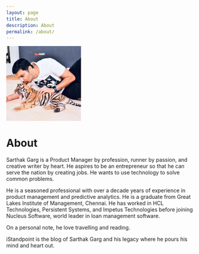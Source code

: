 ```yaml
---
layout: page
title: About
description: About
permalink: /about/
---
```


<img class="img-rounded" src="/assets/images/6.JPG" alt="Sarthak Garg" width="200">

# About

Sarthak Garg is a Product Manager by profession, runner by passion, and creative writer by heart. He aspires to be an entrepreneur so that he can serve the nation by creating jobs. He wants to use technology to solve common problems.

He is a seasoned professional with over a decade years of experience in product management and predictive analytics. He is a graduate from Great Lakes Institute of Management, Chennai. He has worked in HCL Technologies, Persistent Systems, and Impetus Technologies before joining Nucleus Software, world leader in loan management software.

On a personal note, he love travelling and reading.

iStandpoint is the blog of Sarthak Garg and his legacy where he pours his mind and heart out.
